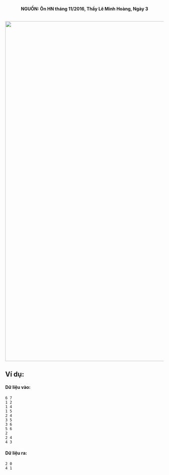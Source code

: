 **<center>NGUỒN: Ôn HN tháng 11/2016, Thầy Lê Minh Hoàng, Ngày 3</center>**
<br>

<img src="/images/problems/1047/cnet.svg" width=1080px>

## Ví dụ:
#### Dữ liệu vào:
```
6 7
1 2
1 4
1 5
2 4
3 5
3 6
5 6
2
2 4
4 3
```

#### Dữ liệu ra:
```
2 0
4 1
```